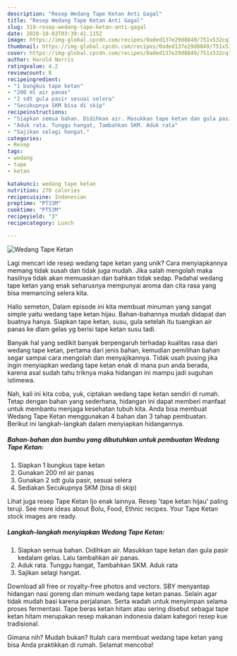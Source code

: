 ```yaml
---
description: "Resep Wedang Tape Ketan Anti Gagal"
title: "Resep Wedang Tape Ketan Anti Gagal"
slug: 319-resep-wedang-tape-ketan-anti-gagal
date: 2020-10-03T03:39:41.115Z
image: https://img-global.cpcdn.com/recipes/0aded137e29d8849/751x532cq70/wedang-tape-ketan-foto-resep-utama.jpg
thumbnail: https://img-global.cpcdn.com/recipes/0aded137e29d8849/751x532cq70/wedang-tape-ketan-foto-resep-utama.jpg
cover: https://img-global.cpcdn.com/recipes/0aded137e29d8849/751x532cq70/wedang-tape-ketan-foto-resep-utama.jpg
author: Harold Norris
ratingvalue: 4.2
reviewcount: 8
recipeingredient:
- "1 bungkus tape ketan"
- "200 ml air panas"
- "2 sdt gula pasir sesuai selera"
- "Secukupnya SKM bisa di skip"
recipeinstructions:
- "Siapkan semua bahan. Didihkan air. Masukkan tape ketan dan gula pasir kedalam gelas. Lalu tambahkan air panas."
- "Aduk rata. Tunggu hangat, Tambahkan SKM. Aduk rata"
- "Sajikan selagi hangat."
categories:
- Resep
tags:
- wedang
- tape
- ketan

katakunci: wedang tape ketan 
nutrition: 270 calories
recipecuisine: Indonesian
preptime: "PT33M"
cooktime: "PT53M"
recipeyield: "3"
recipecategory: Lunch

---
```



![Wedang Tape Ketan](https://img-global.cpcdn.com/recipes/0aded137e29d8849/751x532cq70/wedang-tape-ketan-foto-resep-utama.jpg)

Lagi mencari ide resep wedang tape ketan yang unik? Cara menyiapkannya memang tidak susah dan tidak juga mudah. Jika salah mengolah maka hasilnya tidak akan memuaskan dan bahkan tidak sedap. Padahal wedang tape ketan yang enak seharusnya mempunyai aroma dan cita rasa yang bisa memancing selera kita.

Hallo semeton, Dalam episode ini kita membuat minuman yang sangat simple yaitu wedang tape ketan hijau. Bahan-bahannya mudah didapat dan buatnya hanya. Siapkan tape ketan, susu, gula setelah itu tuangkan air panas ke dlam gelas yg berisi tape ketan susu tadi.

Banyak hal yang sedikit banyak berpengaruh terhadap kualitas rasa dari wedang tape ketan, pertama dari jenis bahan, kemudian pemilihan bahan segar sampai cara mengolah dan menyajikannya. Tidak usah pusing jika ingin menyiapkan wedang tape ketan enak di mana pun anda berada, karena asal sudah tahu triknya maka hidangan ini mampu jadi suguhan istimewa.


Nah, kali ini kita coba, yuk, ciptakan wedang tape ketan sendiri di rumah. Tetap dengan bahan yang sederhana, hidangan ini dapat memberi manfaat untuk membantu menjaga kesehatan tubuh kita. Anda bisa membuat Wedang Tape Ketan menggunakan 4 bahan dan 3 tahap pembuatan. Berikut ini langkah-langkah dalam menyiapkan hidangannya.

<!--inarticleads1-->

##### Bahan-bahan dan bumbu yang dibutuhkan untuk pembuatan Wedang Tape Ketan:

1. Siapkan 1 bungkus tape ketan
1. Gunakan 200 ml air panas
1. Gunakan 2 sdt gula pasir, sesuai selera
1. Sediakan Secukupnya SKM (bisa di skip)


Lihat juga resep Tape Ketan Ijo enak lainnya. Resep &#39;tape ketan hijau&#39; paling teruji. See more ideas about Bolu, Food, Ethnic recipes. Your Tape Ketan stock images are ready. 

<!--inarticleads2-->

##### Langkah-langkah menyiapkan Wedang Tape Ketan:

1. Siapkan semua bahan. Didihkan air. Masukkan tape ketan dan gula pasir kedalam gelas. Lalu tambahkan air panas.
1. Aduk rata. Tunggu hangat, Tambahkan SKM. Aduk rata
1. Sajikan selagi hangat.


Download all free or royalty-free photos and vectors. SBY menyantap hidangan nasi goreng dan minum wedang tape ketan panas. Selain agar tidak mudah basi karena perjalanan. Serta wadah untuk menyimpan selama proses fermentasi. Tape beras ketan hitam atau sering disebut sebagai tape ketan hitam merupakan resep makanan indonesia dalam kategori resep kue tradisional. 

Gimana nih? Mudah bukan? Itulah cara membuat wedang tape ketan yang bisa Anda praktikkan di rumah. Selamat mencoba!
